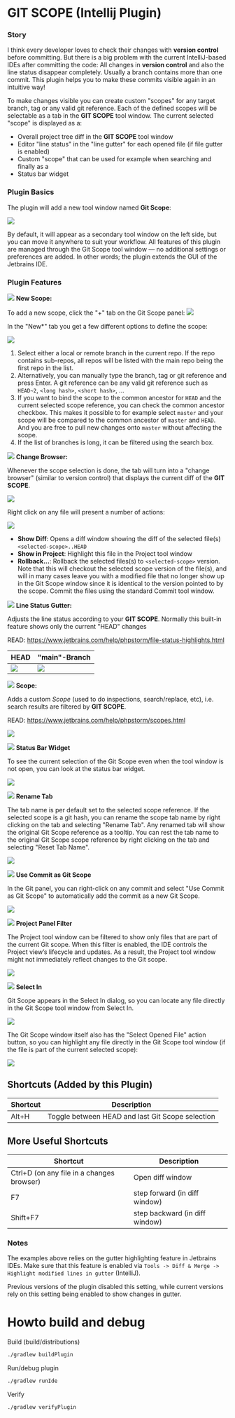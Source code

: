 # GIT SCOPE (Intellij Plugin)

<!-- Plugin description -->

### Story

I think every developer loves to check their changes with **version control** before committing.
But there is a big problem with the current IntelliJ-based IDEs after committing the code: All changes in **version
control** and also the line status disappear completely. Usually a branch contains more than one commit. This plugin
helps you to make these commits visible again in an intuitive way!

To make changes visible you can create custom "scopes" for any target branch, tag or any valid git reference. Each of
the defined scopes will be selectable as a tab in the **GIT SCOPE** tool window. The current selected "scope" is
displayed as a:

- Overall project tree diff in the **GIT SCOPE** tool window
- Editor "line status" in the "line gutter" for each opened file (if file gutter is enabled)
- Custom "scope" that can be used for example when searching and finally as a
- Status bar widget

### Plugin Basics

The plugin will add a new tool window named **Git Scope**:

![](docs/tool_window.png)

By default, it will appear as a secondary tool window on the left side, but you can move it anywhere to suit your
workflow. All features of this plugin are managed through the Git Scope tool window — no additional settings or
preferences are added. In other words; the plugin extends the GUI of the Jetbrains IDE.

### Plugin Features

![](docs/icon.svg) **New Scope:**

To add a new scope, click the "+" tab on the Git Scope panel:
![](docs/add.png)

In the "New*" tab you get a few different options to define the scope:

![](docs/selection.png)

1. Select either a local or remote branch in the current repo. If the repo contains sub-repos, all repos will be listed
   with the main repo being the first repo in the list.
2. Alternatively, you can manually type the branch, tag or git reference and press Enter. A git reference can be any
   valid
   git reference such as `HEAD~2`, `<long hash>`, `<short hash>`, ...
3. If you want to bind the scope to the common ancestor for `HEAD` and the current selected scope reference, you can
   check the common ancestor checkbox. This makes it possible to for example select `master` and your scope will be
   compared to the common ancestor of `master` and `HEAD`. And you are free to pull new changes onto `master` without
   affecting the scope.
4. If the list of branches is long, it can be filtered using the search box.

![](docs/icon.svg) **Change Browser:**

Whenever the scope selection is done, the tab will turn into a "change browser" (similar to version control) that
displays the current diff of the **GIT SCOPE**.

![](docs/toolwindow.png)

Right click on any file will present a number of actions:

![](docs/show_in_project.png)

- **Show Diff**: Opens a diff window showing the diff of the selected file(s) `<selected-scope>..HEAD`
- **Show in Project**: Highlight this file in the Project tool window
- **Rollback...**: Rollback the selected files(s) to `<selected-scope>` version. Note that this will checkout the
  selected scope version of the file(s), and will in many cases leave you with a modified file that no longer show up in
  the Git Scope window since it is identical to the version pointed to by the scope. Commit the files using the
  standard Commit tool window.

![](docs/icon.svg) **Line Status Gutter:**

Adjusts the line status according to your **GIT SCOPE**. Normally this built-in feature shows only the current "HEAD"
changes

READ: https://www.jetbrains.com/help/phpstorm/file-status-highlights.html

| HEAD               | "main"-Branch            |
|--------------------|--------------------------|
| ![](docs/head.png) | ![](docs/linestatus.png) |

![](docs/icon.svg) **Scope:**

Adds a custom *Scope* (used to do inspections, search/replace, etc), i.e. search results are filtered by **GIT SCOPE**.

READ: https://www.jetbrains.com/help/phpstorm/scopes.html

![](docs/scope.png)

![](docs/icon.svg) **Status Bar Widget**

To see the current selection of the Git Scope even when the tool window is not open, you can look at the status bar
widget.

![](docs/statusbar.png)

![](docs/icon.svg) **Rename Tab**

The tab name is per default set to the selected scope reference. If the selected scope is a git hash, you can rename the
scope tab name by right clicking on the tab and selecting "Rename Tab". Any renamed tab will show the original Git Scope
reference as a tooltip. You can rest the tab name to the original Git Scope scope reference by right clicking on the tab
and selecting "Reset Tab Name".

![](docs/rename.png)

![](docs/icon.svg) **Use Commit as Git Scope**

In the Git panel, you can right-click on any commit and select "Use Commit as Git Scope" to automatically add the
commit as a new Git Scope.

![](docs/usescope.png)

![](docs/icon.svg) **Project Panel Filter**

The Project tool window can be filtered to show only files that are part of the current Git scope. When this filter is
enabled, the IDE controls the Project view’s lifecycle and updates. As a result, the Project tool window might not
immediately reflect changes to the Git scope.

![](docs/projfilter.png)

![](docs/icon.svg) **Select In**

Git Scope appears in the Select In dialog, so you can locate any file directly in the Git Scope tool window from Select
In.

![](docs/selectin.png)

The Git Scope window itself also has the "Select Opened File" action button, so you can highlight any file directly in
the Git Scope tool window (if the file is part of the current selected scope):

![](docs/select_opened.png)

## Shortcuts (Added by this Plugin)

| Shortcut | Description                                      |
|----------|--------------------------------------------------|
| Alt+H    | Toggle between HEAD and last Git Scope selection |

## More Useful Shortcuts

| Shortcut                                  | Description                    |
|-------------------------------------------|--------------------------------|
| Ctrl+D (on any file in a changes browser) | Open diff window               |
| F7                                        | step forward (in diff window)  |
| Shift+F7                                  | step backward (in diff window) |

### Notes

The examples above relies on the gutter highlighting feature in Jetbrains IDEs. Make sure that this feature is enabled
via `Tools -> Diff & Merge -> Highlight modified lines in gutter` (IntelliJ).

Previous versions of the plugin disabled this setting, while current versions rely on this setting being enabled to show
changes in gutter.

<!-- Plugin description end -->

# Howto build and debug

Build (build/distributions)

```bash
./gradlew buildPlugin
```

Run/debug plugin

```bash
./gradlew runIde
```

Verify

```bash
./gradlew verifyPlugin
```